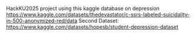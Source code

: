 HackKU2025 project using this kaggle database on depression
https://www.kaggle.com/datasets/thedevastator/c-ssrs-labeled-suicidality-in-500-anonymized-red/data
Second Dataset:
https://www.kaggle.com/datasets/hopesb/student-depression-dataset
